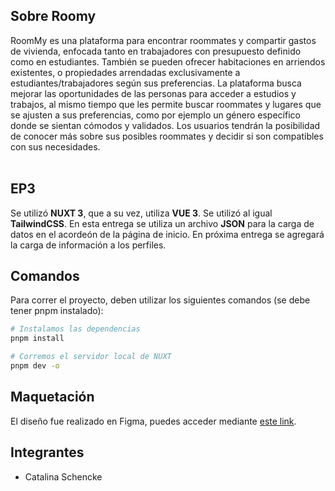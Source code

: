 ## **Sobre Roomy**

RoomMy es una plataforma para encontrar roommates y compartir gastos de vivienda, enfocada tanto en trabajadores con presupuesto definido como en estudiantes.
También se pueden ofrecer habitaciones en arriendos existentes, o propiedades arrendadas exclusivamente a estudiantes/trabajadores según sus preferencias. La plataforma busca mejorar las oportunidades de las personas para acceder a estudios y trabajos, al mismo tiempo que les permite buscar roommates y lugares que se ajusten a sus preferencias, como por ejemplo un género específico donde se sientan cómodos y validados.
Los usuarios tendrán la posibilidad de conocer más sobre sus posibles roommates y decidir si son compatibles con sus necesidades.  
<br>

## **EP3**

Se utilizó **NUXT 3**, que a su vez, utiliza **VUE 3**. Se utilizó al igual **TailwindCSS**.
En esta entrega se utiliza un archivo **JSON** para la carga de datos en el acordeón de la página de inicio.
En próxima entrega se agregará la carga de información a los perfiles.
<br>

## **Comandos**

Para correr el proyecto, deben utilizar los siguientes comandos (se debe tener pnpm instalado):

```bash
# Instalamos las dependencias
pnpm install

# Corremos el servidor local de NUXT
pnpm dev -o
```
## Maquetación

El diseño fue realizado en Figma, puedes acceder mediante [este link](https://www.figma.com/file/Wnk55t9fBHhpt2tAZjOA5P/RoomMy?node-id=262%3A86&t=jfNekj3H2HKhJAZ2-1).

## Integrantes

- Catalina Schencke
